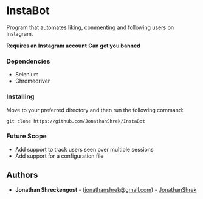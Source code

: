 # InstaBot
Program that automates liking, commenting and following users on Instagram.

**Requires an Instagram account**
**Can get you banned**

### Dependencies
* Selenium
* Chromedriver

### Installing
Move to your preferred directory and then run the following command:

	git clone https://github.com/JonathanShrek/InstaBot
	
### Future Scope
* Add support to track users seen over multiple sessions
* Add support for a configuration file

## Authors
* **Jonathan Shreckengost** - (jonathanshrek@gmail.com) - [JonathanShrek](https://github.com/JonathanShrek)
